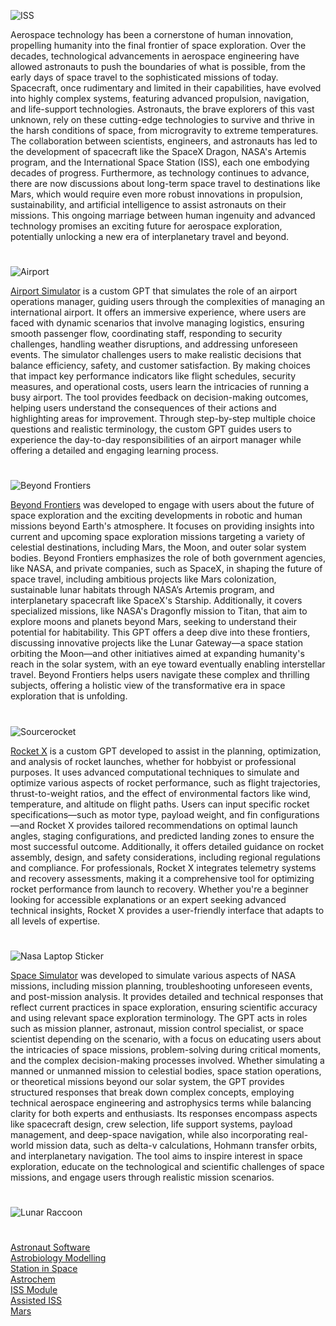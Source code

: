 ![ISS](https://github.com/user-attachments/assets/377f736d-3391-40a4-9b74-ccaba940c2d5)

Aerospace technology has been a cornerstone of human innovation, propelling humanity into the final frontier of space exploration. Over the decades, technological advancements in aerospace engineering have allowed astronauts to push the boundaries of what is possible, from the early days of space travel to the sophisticated missions of today. Spacecraft, once rudimentary and limited in their capabilities, have evolved into highly complex systems, featuring advanced propulsion, navigation, and life-support technologies. Astronauts, the brave explorers of this vast unknown, rely on these cutting-edge technologies to survive and thrive in the harsh conditions of space, from microgravity to extreme temperatures. The collaboration between scientists, engineers, and astronauts has led to the development of spacecraft like the SpaceX Dragon, NASA's Artemis program, and the International Space Station (ISS), each one embodying decades of progress. Furthermore, as technology continues to advance, there are now discussions about long-term space travel to destinations like Mars, which would require even more robust innovations in propulsion, sustainability, and artificial intelligence to assist astronauts on their missions. This ongoing marriage between human ingenuity and advanced technology promises an exciting future for aerospace exploration, potentially unlocking a new era of interplanetary travel and beyond.

#

![Airport](https://github.com/user-attachments/assets/1351faea-6830-4fb2-a198-2b5285df77fb)

[Airport Simulator](https://chatgpt.com/g/g-qcciQ5Tug-airport-simulator) is a custom GPT that simulates the role of an airport operations manager, guiding users through the complexities of managing an international airport. It offers an immersive experience, where users are faced with dynamic scenarios that involve managing logistics, ensuring smooth passenger flow, coordinating staff, responding to security challenges, handling weather disruptions, and addressing unforeseen events. The simulator challenges users to make realistic decisions that balance efficiency, safety, and customer satisfaction. By making choices that impact key performance indicators like flight schedules, security measures, and operational costs, users learn the intricacies of running a busy airport. The tool provides feedback on decision-making outcomes, helping users understand the consequences of their actions and highlighting areas for improvement. Through step-by-step multiple choice questions and realistic terminology, the custom GPT guides users to experience the day-to-day responsibilities of an airport manager while offering a detailed and engaging learning process.

#

![Beyond Frontiers](https://github.com/user-attachments/assets/5d9c3050-7cde-4b03-840b-09c010a84f45)

[Beyond Frontiers](https://chatgpt.com/g/g-67729e30f8b08191b3da2f0463a154c7-beyond-frontiers) was developed to engage with users about the future of space exploration and the exciting developments in robotic and human missions beyond Earth's atmosphere. It focuses on providing insights into current and upcoming space exploration missions targeting a variety of celestial destinations, including Mars, the Moon, and outer solar system bodies. Beyond Frontiers emphasizes the role of both government agencies, like NASA, and private companies, such as SpaceX, in shaping the future of space travel, including ambitious projects like Mars colonization, sustainable lunar habitats through NASA’s Artemis program, and interplanetary spacecraft like SpaceX's Starship. Additionally, it covers specialized missions, like NASA's Dragonfly mission to Titan, that aim to explore moons and planets beyond Mars, seeking to understand their potential for habitability. This GPT offers a deep dive into these frontiers, discussing innovative projects like the Lunar Gateway—a space station orbiting the Moon—and other initiatives aimed at expanding humanity's reach in the solar system, with an eye toward eventually enabling interstellar travel. Beyond Frontiers helps users navigate these complex and thrilling subjects, offering a holistic view of the transformative era in space exploration that is unfolding.

#

![Sourcerocket](https://github.com/user-attachments/assets/259ea091-a2bc-4662-b48e-3e586e6c0217)

[Rocket X](https://chatgpt.com/g/g-6777882825a48191acbc23268a64844d-rocket-x) is a custom GPT developed to assist in the planning, optimization, and analysis of rocket launches, whether for hobbyist or professional purposes. It uses advanced computational techniques to simulate and optimize various aspects of rocket performance, such as flight trajectories, thrust-to-weight ratios, and the effect of environmental factors like wind, temperature, and altitude on flight paths. Users can input specific rocket specifications—such as motor type, payload weight, and fin configurations—and Rocket X provides tailored recommendations on optimal launch angles, staging configurations, and predicted landing zones to ensure the most successful outcome. Additionally, it offers detailed guidance on rocket assembly, design, and safety considerations, including regional regulations and compliance. For professionals, Rocket X integrates telemetry systems and recovery assessments, making it a comprehensive tool for optimizing rocket performance from launch to recovery. Whether you're a beginner looking for accessible explanations or an expert seeking advanced technical insights, Rocket X provides a user-friendly interface that adapts to all levels of expertise.

#

![Nasa Laptop Sticker](https://github.com/user-attachments/assets/880d4183-f6f3-43ca-8d49-3f069c9a1321)

[Space Simulator](https://chatgpt.com/g/g-HiBjZs8sv-space-simulator) was developed to simulate various aspects of NASA missions, including mission planning, troubleshooting unforeseen events, and post-mission analysis. It provides detailed and technical responses that reflect current practices in space exploration, ensuring scientific accuracy and using relevant space exploration terminology. The GPT acts in roles such as mission planner, astronaut, mission control specialist, or space scientist depending on the scenario, with a focus on educating users about the intricacies of space missions, problem-solving during critical moments, and the complex decision-making processes involved. Whether simulating a manned or unmanned mission to celestial bodies, space station operations, or theoretical missions beyond our solar system, the GPT provides structured responses that break down complex concepts, employing technical aerospace engineering and astrophysics terms while balancing clarity for both experts and enthusiasts. Its responses encompass aspects like spacecraft design, crew selection, life support systems, payload management, and deep-space navigation, while also incorporating real-world mission data, such as delta-v calculations, Hohmann transfer orbits, and interplanetary navigation. The tool aims to inspire interest in space exploration, educate on the technological and scientific challenges of space missions, and engage users through realistic mission scenarios.

#

![Lunar Raccoon](https://github.com/user-attachments/assets/d6dc60e5-084a-49e8-9a18-11c382cfc752)

#

[Astronaut Software](https://chatgpt.com/g/g-F89U0wJa0-astronaut-software)
<br>
[Astrobiology Modelling](https://chatgpt.com/g/g-675ea3ac6b588191b85fb518b3e7a640-astrobiology-modelling)
<br>
[Station in Space](https://chatgpt.com/g/g-RhQ7LG2GQ-station-in-space)
<br>
[Astrochem](https://chatgpt.com/g/g-67e85194e1ec8191ae8b6371778e78c8-astrochem)
<br>
[ISS Module](https://chatgpt.com/g/g-6776da708084819182e560df751a84fa-iss-module)
<br>
[Assisted ISS](https://chatgpt.com/g/g-67aff86c79a88191b6d03e496c9e3080-assisted-iss)
<br>
[Mars](https://chatgpt.com/g/g-aLfw9aF2J-mars)
